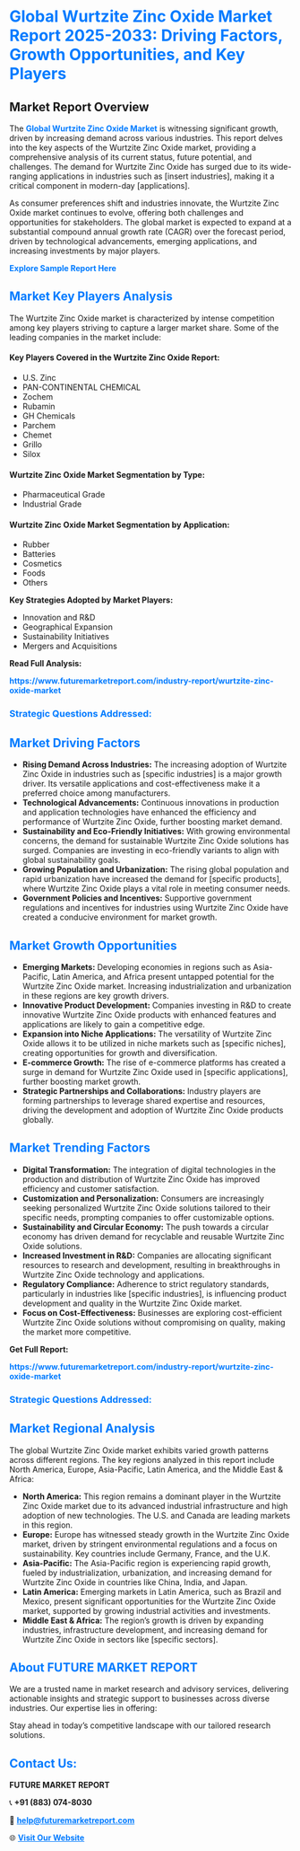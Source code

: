 <h1 style="color: #007BFF;">Global Wurtzite Zinc Oxide Market Report 2025-2033: Driving Factors, Growth Opportunities, and Key Players</h1>

<section id="overview">
<h2>Market Report Overview</h2>
<p>The <a href="https://www.futuremarketreport.com/industry-report/wurtzite-zinc-oxide-market" style="color: #007BFF; text-decoration: none;"><strong>Global Wurtzite Zinc Oxide Market</strong></a> is witnessing significant growth, driven by increasing demand across various industries. This report delves into the key aspects of the Wurtzite Zinc Oxide market, providing a comprehensive analysis of its current status, future potential, and challenges. The demand for Wurtzite Zinc Oxide has surged due to its wide-ranging applications in industries such as [insert industries], making it a critical component in modern-day [applications].</p>
<p>As consumer preferences shift and industries innovate, the Wurtzite Zinc Oxide market continues to evolve, offering both challenges and opportunities for stakeholders. The global market is expected to expand at a substantial compound annual growth rate (CAGR) over the forecast period, driven by technological advancements, emerging applications, and increasing investments by major players.</p>
</section>

<section id="overview">
<p><a href="https://www.futuremarketreport.com/request-sample/reportId=61389" style="color: #007BFF; text-decoration: none;"><strong>Explore Sample Report Here</strong></a></p>
</section>

<section id="key-players">
<h2 style="color: #007BFF;">Market Key Players Analysis</h2>
<p>The Wurtzite Zinc Oxide market is characterized by intense competition among key players striving to capture a larger market share. Some of the leading companies in the market include:</p>
<h4>Key Players Covered in the Wurtzite Zinc Oxide Report:</h4>
<ul><li>U.S. Zinc</li><li>PAN-CONTINENTAL CHEMICAL</li><li>Zochem</li><li>Rubamin</li><li>GH Chemicals</li><li>Parchem</li><li>Chemet</li><li>Grillo</li><li>Silox</li></ul>
<h4>Wurtzite Zinc Oxide Market Segmentation by Type:</h4>
<ul><li>Pharmaceutical Grade</li><li>Industrial Grade</li></ul>

<h4>Wurtzite Zinc Oxide Market Segmentation by Application:</h4>
<ul><li>Rubber</li><li>Batteries</li><li>Cosmetics</li><li>Foods</li><li>Others</li></ul>
<p><strong>Key Strategies Adopted by Market Players:</strong></p>
<ul>
<li>Innovation and R&D</li>
<li>Geographical Expansion</li>
<li>Sustainability Initiatives</li>
<li>Mergers and Acquisitions</li>
</ul>
</section>

<section>
<p><strong>Read Full Analysis: </strong></p><a href="https://www.futuremarketreport.com/industry-report/wurtzite-zinc-oxide-market" style="color: #007BFF; text-decoration: none;"><strong>https://www.futuremarketreport.com/industry-report/wurtzite-zinc-oxide-market</strong></a>
<h3 style="color: #007BFF;">Strategic Questions Addressed:</h3>
</section>

<section id="driving-factors">
<h2 style="color: #007BFF;">Market Driving Factors</h2>
<ul>
<li><strong>Rising Demand Across Industries:</strong> The increasing adoption of Wurtzite Zinc Oxide in industries such as [specific industries] is a major growth driver. Its versatile applications and cost-effectiveness make it a preferred choice among manufacturers.</li>
<li><strong>Technological Advancements:</strong> Continuous innovations in production and application technologies have enhanced the efficiency and performance of Wurtzite Zinc Oxide, further boosting market demand.</li>
<li><strong>Sustainability and Eco-Friendly Initiatives:</strong> With growing environmental concerns, the demand for sustainable Wurtzite Zinc Oxide solutions has surged. Companies are investing in eco-friendly variants to align with global sustainability goals.</li>
<li><strong>Growing Population and Urbanization:</strong> The rising global population and rapid urbanization have increased the demand for [specific products], where Wurtzite Zinc Oxide plays a vital role in meeting consumer needs.</li>
<li><strong>Government Policies and Incentives:</strong> Supportive government regulations and incentives for industries using Wurtzite Zinc Oxide have created a conducive environment for market growth.</li>
</ul>
</section>

<section id="growth-opportunities">
<h2 style="color: #007BFF;">Market Growth Opportunities</h2>
<ul>
<li><strong>Emerging Markets:</strong> Developing economies in regions such as Asia-Pacific, Latin America, and Africa present untapped potential for the Wurtzite Zinc Oxide market. Increasing industrialization and urbanization in these regions are key growth drivers.</li>
<li><strong>Innovative Product Development:</strong> Companies investing in R&D to create innovative Wurtzite Zinc Oxide products with enhanced features and applications are likely to gain a competitive edge.</li>
<li><strong>Expansion into Niche Applications:</strong> The versatility of Wurtzite Zinc Oxide allows it to be utilized in niche markets such as [specific niches], creating opportunities for growth and diversification.</li>
<li><strong>E-commerce Growth:</strong> The rise of e-commerce platforms has created a surge in demand for Wurtzite Zinc Oxide used in [specific applications], further boosting market growth.</li>
<li><strong>Strategic Partnerships and Collaborations:</strong> Industry players are forming partnerships to leverage shared expertise and resources, driving the development and adoption of Wurtzite Zinc Oxide products globally.</li>
</ul>
</section>

<section id="trending-factors">
<h2 style="color: #007BFF;">Market Trending Factors</h2>
<ul>
<li><strong>Digital Transformation:</strong> The integration of digital technologies in the production and distribution of Wurtzite Zinc Oxide has improved efficiency and customer satisfaction.</li>
<li><strong>Customization and Personalization:</strong> Consumers are increasingly seeking personalized Wurtzite Zinc Oxide solutions tailored to their specific needs, prompting companies to offer customizable options.</li>
<li><strong>Sustainability and Circular Economy:</strong> The push towards a circular economy has driven demand for recyclable and reusable Wurtzite Zinc Oxide solutions.</li>
<li><strong>Increased Investment in R&D:</strong> Companies are allocating significant resources to research and development, resulting in breakthroughs in Wurtzite Zinc Oxide technology and applications.</li>
<li><strong>Regulatory Compliance:</strong> Adherence to strict regulatory standards, particularly in industries like [specific industries], is influencing product development and quality in the Wurtzite Zinc Oxide market.</li>
<li><strong>Focus on Cost-Effectiveness:</strong> Businesses are exploring cost-efficient Wurtzite Zinc Oxide solutions without compromising on quality, making the market more competitive.</li>
</ul>
</section>

<section>
<p><strong>Get Full Report: </strong></p><a href="https://www.futuremarketreport.com/industry-report/wurtzite-zinc-oxide-market" style="color: #007BFF; text-decoration: none;"><strong>https://www.futuremarketreport.com/industry-report/wurtzite-zinc-oxide-market</strong></a>
<h3 style="color: #007BFF;">Strategic Questions Addressed:</h3>
</section>


<section id="regional-analysis">
<h2 style="color: #007BFF;">Market Regional Analysis</h2>
<p>The global Wurtzite Zinc Oxide market exhibits varied growth patterns across different regions. The key regions analyzed in this report include North America, Europe, Asia-Pacific, Latin America, and the Middle East & Africa:</p>
<ul>
<li><strong>North America:</strong> This region remains a dominant player in the Wurtzite Zinc Oxide market due to its advanced industrial infrastructure and high adoption of new technologies. The U.S. and Canada are leading markets in this region.</li>
<li><strong>Europe:</strong> Europe has witnessed steady growth in the Wurtzite Zinc Oxide market, driven by stringent environmental regulations and a focus on sustainability. Key countries include Germany, France, and the U.K.</li>
<li><strong>Asia-Pacific:</strong> The Asia-Pacific region is experiencing rapid growth, fueled by industrialization, urbanization, and increasing demand for Wurtzite Zinc Oxide in countries like China, India, and Japan.</li>
<li><strong>Latin America:</strong> Emerging markets in Latin America, such as Brazil and Mexico, present significant opportunities for the Wurtzite Zinc Oxide market, supported by growing industrial activities and investments.</li>
<li><strong>Middle East & Africa:</strong> The region’s growth is driven by expanding industries, infrastructure development, and increasing demand for Wurtzite Zinc Oxide in sectors like [specific sectors].</li>
</ul>
</section>

<footer>
<h2 style="color: #007BFF;">About FUTURE MARKET REPORT</h2>
<p>We are a trusted name in market research and advisory services, delivering actionable insights and strategic support to businesses across diverse industries. Our expertise lies in offering:</p>

<p>Stay ahead in today’s competitive landscape with our tailored research solutions.</p>

<h2 style="color: #007BFF;">Contact Us:</h2>
<p><strong>FUTURE MARKET REPORT</strong></p>
<p>📞 <strong>+91 (883) 074-8030</strong></p>
<p>📧 <strong><a href="mailto:help@futuremarketreport.com" style="color: #007BFF;">help@futuremarketreport.com</a></strong></p>
<p>🌐 <strong><a href="https://www.futuremarketreport.com/" style="color: #007BFF;">Visit Our Website</a></strong></p>
</footer>